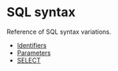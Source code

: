 # SQL syntax

Reference of SQL syntax variations.

- [Identifiers](./identifiers.md)
- [Parameters](./parameters.md)
- [SELECT](./select.md)
